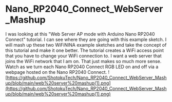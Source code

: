 # Nano_RP2040_Connect_WebServer_Mashup
I was looking at this "Web Server AP mode with Arduino Nano RP2040 Connect" tutorial. I can see where they are going with this example sketch. I will mash up these two WiFiNINA example sketches and take the concept of this tutorial and make it one better. The tutorial creates a WiFi access point that you have to change your WiFi connection to. I want a web server that joins the WiFi network that I am on. That just makes so much more sense. Watch as we turn each Nano RP2040 Connect RGB LED on and off via a webpage hosted on the Nano RP2040 Connect.
![https://github.com/ShotokuTech/Nano_RP2040_Connect_WebServer_Mashup/blob/main/web%20server%20mashup(1).png](https://github.com/ShotokuTech/Nano_RP2040_Connect_WebServer_Mashup/blob/main/web%20server%20mashup(1).png)
